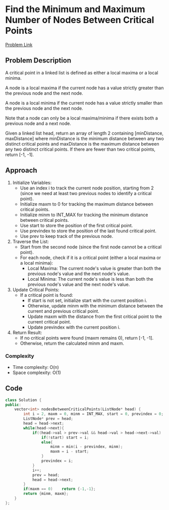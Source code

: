 #  Find the Minimum and Maximum Number of Nodes Between Critical Points
[Problem Link](https://leetcode.com/problems/find-the-minimum-and-maximum-number-of-nodes-between-critical-points/)

## Problem Description

A critical point in a linked list is defined as either a local maxima or a local minima.

A node is a local maxima if the current node has a value strictly greater than the previous node and the next node.

A node is a local minima if the current node has a value strictly smaller than the previous node and the next node.

Note that a node can only be a local maxima/minima if there exists both a previous node and a next node.

Given a linked list head, return an array of length 2 containing [minDistance, maxDistance] where minDistance is the minimum distance between any two distinct critical points and maxDistance is the maximum distance between any two distinct critical points. If there are fewer than two critical points, return [-1, -1].

## Approach

1. Initialize Variables:
    - Use an index i to track the current node position, starting from 2 (since we need at least two previous nodes to identify a critical point).
    - Initialize maxm to 0 for tracking the maximum distance between critical points.
    - Initialize minm to INT_MAX for tracking the minimum distance between critical points.
    - Use start to store the position of the first critical point.
    - Use previndex to store the position of the last found critical point.
    - Use prev to keep track of the previous node.
2. Traverse the List:
    - Start from the second node (since the first node cannot be a critical point).
    - For each node, check if it is a critical point (either a local maxima or a local minima):
        - Local Maxima: The current node's value is greater than both the previous node's value and the next node's value.
        - Local Minima: The current node's value is less than both the previous node's value and the next node's value.
3. Update Critical Points:
    - If a critical point is found:
        - If start is not set, initialize start with the current position i.
        - Otherwise, update minm with the minimum distance between the current and previous critical point.
        - Update maxm with the distance from the first critical point to the current critical point.
        - Update previndex with the current position i.
4. Return Result:
    - If no critical points were found (maxm remains 0), return [-1, -1].
    - Otherwise, return the calculated minm and maxm.

### Complexity

- Time complexity: O(n)
- Space complexity: O(1)

## Code

```cpp
class Solution {
public:
    vector<int> nodesBetweenCriticalPoints(ListNode* head) {
        int i = 2, maxm = 0, minm = INT_MAX, start = 0, previndex = 0;
        ListNode* prev = head;
        head = head->next;
        while(head->next){
            if((head->val > prev->val && head->val > head->next->val) || (head->val < prev->val && head->val < head->next->val)){
                if(!start) start = i;
                else{
                    minm = min(i - previndex, minm);
                    maxm = i - start;
                }
                previndex = i;
            }
            i++;
            prev = head;
            head = head->next;
        }
        if(maxm == 0)    return {-1,-1};
        return {minm, maxm};
    }
};